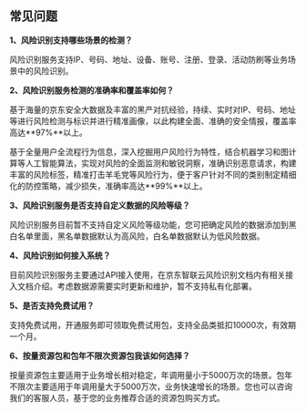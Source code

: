 ## 		常见问题

**1、风险识别支持哪些场景的检测？**

风险识别服务支持IP、号码、地址、设备、账号、注册、登录、活动防刷等业务场景中的风险识别。

**2、风险识别服务检测的准确率和覆盖率如何？**

基于海量的京东安全大数据及丰富的黑产对抗经验，持续、实时对IP、号码、地址等进行风险检测与标识并进行精准画像，以此构建全面、准确的安全情报，覆盖率高达**97%**以上。

基于全量用户全流程行为信息，深入挖掘用户风险行为特性，结合机器学习和图计算等人工智能算法，实现对风险的全面监测和敏锐洞察，准确识别恶意请求，构建丰富的风险标签，精准打击羊毛党等风险行为，便于客户针对不同的类别制定精细化的防控策略，减少损失，准确率高达**99%**以上。

**3、风险识别服务是否支持自定义数据的风险等级？**

风险识别服务目前暂不支持自定义风险等级功能，您可把确定风险的数据添加到黑白名单里面，黑名单数据默认为高风险，白名单数据默认为低风险数据。

**4、风险识别如何接入系统？**

目前风险识别服务主要通过API接入使用，在京东智联云风险识别文档内有相关接入文档介绍。考虑数据源需要实时更新和维护，暂不支持私有化部署。

**5、是否支持免费试用？**

支持免费试用，开通服务即可领取免费试用包，支持全品类抵扣10000次，有效期一个月。

**6、按量资源包和包年不限次资源包我该如何选择？**

按量资源包主要适用于业务增长相对稳定，年调用量小于5000万次的场景。包年不限次主要适用于年调用量大于5000万次，业务快速增长的场景。您也可以咨询我们的客服人员，基于您的业务推荐合适的资源包购买方式。